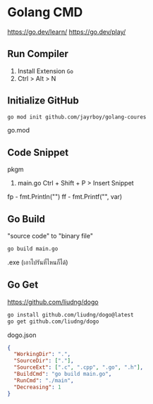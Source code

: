 # Golang CMD

https://go.dev/learn/
https://go.dev/play/

## Run Compiler

1. Install Extension `Go`
2. Ctrl > Alt > N

## Initialize GitHub

```sh
go mod init github.com/jayrboy/golang-coures
```

go.mod

## Code Snippet

pkgm

1. main.go Ctrl + Shift + P > Insert Snippet

fp - fmt.Println("")
ff - fmt.Printf("", var)

## Go Build

"source code" to "binary file"

```sh
go build main.go
```

.exe (เอาไปรันที่ไหนก็ได้)

## Go Get

https://github.com/liudng/dogo

```sh
go install github.com/liudng/dogo@latest
go get github.com/liudng/dogo
```

dogo.json

```json
{
  "WorkingDir": ".",
  "SourceDir": ["."],
  "SourceExt": [".c", ".cpp", ".go", ".h"],
  "BuildCmd": "go build main.go",
  "RunCmd": "./main",
  "Decreasing": 1
}
```
